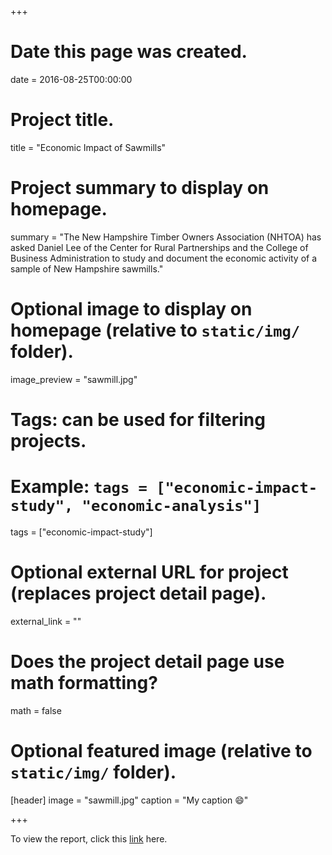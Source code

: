 +++
# Date this page was created.
date = 2016-08-25T00:00:00

# Project title.
title = "Economic Impact of Sawmills"

# Project summary to display on homepage.
summary = "The New Hampshire Timber Owners Association (NHTOA) has asked Daniel Lee of the Center for Rural Partnerships and the College of Business Administration to study and document the economic activity of a sample of New Hampshire sawmills."

# Optional image to display on homepage (relative to `static/img/` folder).
image_preview = "sawmill.jpg"

# Tags: can be used for filtering projects.
# Example: `tags = ["economic-impact-study", "economic-analysis"]`
tags = ["economic-impact-study"]

# Optional external URL for project (replaces project detail page).
external_link = ""

# Does the project detail page use math formatting?
math = false

# Optional featured image (relative to `static/img/` folder).
[header]
image = "sawmill.jpg"
caption = "My caption :smile:"

+++

To view the report, click this [link](https://www.nhtoa.org/advocacy-legislation/research/84-economic-contribution-of-the-sawmill-industry-in-new-hampshire-calendar-year-2014.html) here.